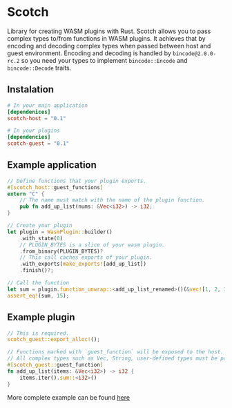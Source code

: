 # Scotch
Library for creating WASM plugins with Rust.
Scotch allows you to pass complex types to/from functions in WASM plugins.
It achieves that by encoding and decoding complex types when passed between host and guest environment.
Encoding and decoding is handled by `bincode@2.0.0-rc.2` so you need your types
to implement `bincode::Encode` and `bincode::Decode` traits.

## Instalation
```toml
# In your main application
[dependenices]
scotch-host = "0.1"

# In your plugins
[dependencies]
scotch-guest = "0.1"
```

## Example application
```rust
// Define functions that your plugin exports.
#[scotch_host::guest_functions]
extern "C" {
    // The name must match with the name of the plugin function.
    pub fn add_up_list(nums: &Vec<i32>) -> i32;
}

// Create your plugin
let plugin = WasmPlugin::builder()
    .with_state(0)
    // PLUGIN_BYTES is a slice of your wasm plugin.
    .from_binary(PLUGIN_BYTES)?
    // This call caches exports of your plugin.
    .with_exports(make_exports![add_up_list])
    .finish()?;

// Call the function
let sum = plugin.function_unwrap::<add_up_list_renamed>()(&vec![1, 2, 3, 4, 5])?;
assert_eq!(sum, 15);
```

## Example plugin
```rust
// This is required.
scotch_guest::export_alloc!();

// Functions marked with `guest_function` will be exposed to the host.
// All complex types such as Vec, String, user-defined types must be passed by immutable reference.
#[scotch_guest::guest_function]
fn add_up_list(items: &Vec<i32>) -> i32 {
    items.iter().sum::<i32>()
}
```

More complete example can be found [here](/examples)

